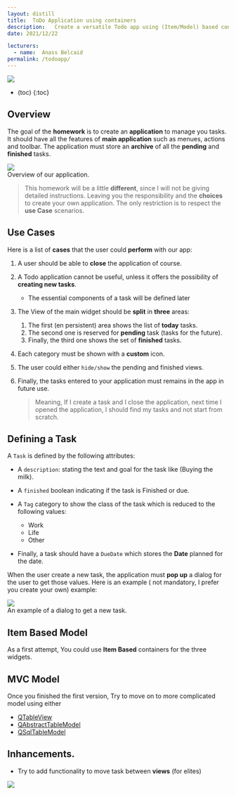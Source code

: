 ```yaml
---
layout: distill
title:  ToDo Application using containers
description:   Create a versatile Todo app using (Item/Model) based containers.
date: 2021/12/22

lecturers:
  - name:  Anass Belcaid
permalink: /todoapp/
---
```




<div class="center">
  <img src="{{ site.url }}{{ site.baseurl }}/homeworks/08_TodoApp/cover.png">
</div>



* (toc)
{:toc}



##  Overview

The goal of the **homework** is to create an **application** to manage you
tasks. It should have all the features of **main application** such as menues,
actions and toolbar. The application must store an **archive** of all the
**pending** and **finished** tasks. 


<div class="center">
  <img src="{{ site.url }}{{ site.baseurl }}/homeworks/08_TodoApp/Overview_application.png">
  <div class="figcaption">
  Overview of our application.
  </div>
</div>


> This homework will be a little **different**, since I will not be giving
detailed instructions. Leaving you the responsibility and the **choices** to
create your own application. The only restriction is to respect the **use Case**
scenarios.

## Use Cases


Here is a list of **cases** that the user  could **perform** with our app:

1. A user should be able to **close** the application of course.
2. A Todo application cannot be useful, unless it offers the possibility  of
   **creating new tasks**.
   - The essential components of a task will be defined later

3. The View of the main widget should be **split** in **three** areas:

    1. The first (en persistent) area shows the list of **today** tasks.
    2. The second one is reserved for **pending** task (tasks for the future).
    3. Finally, the third one shows the set of **finished** tasks.

4. Each category must be shown with a **custom** icon.

5. The user could either `hide/show` the pending and finished views.

6. Finally, the tasks entered to your application must remains in the app in
   future use.

   > Meaning, If I create a task and I close the application, next time I opened
   the application, I should find my tasks and not start from scratch.

## Defining a Task

A  `Task` is defined by the following attributes:

- A `description`: stating the text and goal for the task like (Buying the milk).

- A `finished` boolean indicating if the task is Finished or due.
- A `Tag` category to show the class of the task which is reduced to the
following values:

    - Work
    - Life
    - Other

- Finally, a task should have a `DueDate` which stores the **Date** planned for the
date.


When the user create a new task, the application must **pop up** a dialog for
the user to get those values. Here is an example ( not mandatory, I prefer you
create your own) example:

<div class="center">
  <img src="{{ site.url }}{{ site.baseurl }}/homeworks/08_TodoApp/new_task_dialog.png">
  <div class="figcaption">
  An example of a dialog to get a new task.
  </div>
</div>


## Item Based Model

As a first attempt, You could use **Item Based** containers for the three
widgets.

## MVC Model

Once you finished the first version, Try to move on to more complicated model
using either


-  [QTableView](https://doc.qt.io/qtforpython-5/PySide2/QtWidgets/QTableView.html)
- [QAbstractTableModel](https://doc.qt.io/qt-5/qabstracttablemodel.html)
- [QSqlTableModel](https://doc.qt.io/qt-5/qsqltablemodel.html)


## Inhancements.


- Try to add functionality to move task between **views** (for elites)


<div class="center">
  <img src="{{ site.url }}{{ site.baseurl }}/homeworks/08_TodoApp/happy_coding.png">
</div>

